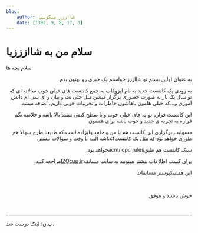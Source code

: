 ```yaml
---
blog:
    author: شااززز منگولیا
    date: [1392, 9, 8, 17, 3]
---
```

# سلام من به شاازززیا

<div class="cnt">
<p></p>
<p></p>
<p>سلام
بچه ها</p>
<p dir="rtl">به
عنوان اولین پستم تو شااززز خواستم یک
خبری رو بهتون بدم</p>
<p dir="rtl">به
زودی یک کانتست جدید به نام ایزوکاپ به
جمع کانتست های خیلی خوب سالانه ای که تو
سال یک بار به صورت حضوری برگزار میشن مثل
حلی نت و بیان و ای سی ام دانش آموزی و...که
خیلی هامون باهاشون خاطرات و تجربیات
خوبی داریم، اضافه میشه.</p>
<p dir="rtl">این
کانتست قراره تو یه جای خیلی خوب و با سطح
کیفی نسبتا بالا باشه و خلاصه بگم قراره
یه تجربه ی جدید و خوب باشه برای هممون</p>
<p dir="rtl">مسولیت
برگزاری این کانست هم با من و حامد ولیزاده
است که طبیعتا طرح سوالا هم طوری خواهد
بود که مثل یک کانتستcfباشه
البته با وقت و سوالات بیشتر.</p>
<p dir="rtl">سبک
کانتست هم طبقacm/icpc
rulesخواهد
بود.</p>
<p dir="rtl">برای
کسب اطلاعات بیشتر میتونید به سایت مسابقه<a href="http://izocup.ir">IZOcup.ir</a>مراجعه
کنید. </p>
<p dir="rtl">این هم<a href="http://izocup.ir/images/pub%20poster.gif" target="_blank">لینک</a>پوستر مسابقات</p>
<p dir="rtl"><br/></p>
<p dir="rtl">خوش
باشید و موفق</p>
<p><br/></p>
<p></p>
<hr/>پ.ن: لینک درست شد.<p></p>
<p></p>
<p></p>
<p></p>
</div>
